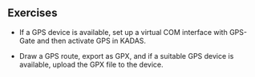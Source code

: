 ## Exercises

- If a GPS device is available, set up a virtual COM interface with GPS-Gate and then activate GPS in KADAS.

- Draw a GPS route, export as GPX, and if a suitable GPS device is available, upload the GPX file to the device.
